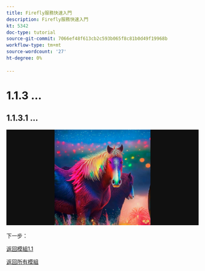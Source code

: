 ```yaml
---
title: Firefly服務快速入門
description: Firefly服務快速入門
kt: 5342
doc-type: tutorial
source-git-commit: 7066ef48f613cb2c593b065f8c81b0d49f19968b
workflow-type: tm+mt
source-wordcount: '27'
ht-degree: 0%

---
```


# 1.1.3 ...

## 1.1.3.1 ...

![Azure儲存體](./images/az26.png)

下一步：

[返回模組1.1](./firefly-services.md)

[返回所有模組](./../../../overview.md)
